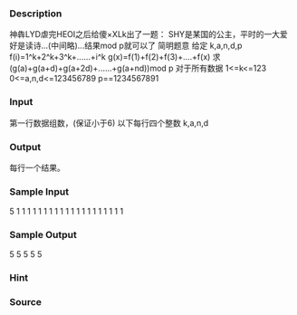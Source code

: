 
### Description
神犇LYD虐完HEOI之后给傻×XLk出了一题：
SHY是某国的公主，平时的一大爱好是读诗...(中间略)...结果mod p就可以了
简明题意
给定 k,a,n,d,p
f(i)=1^k+2^k+3^k+......+i^k
g(x)=f(1)+f(2)+f(3)+....+f(x)
求(g(a)+g(a+d)+g(a+2d)+......+g(a+nd))mod p
对于所有数据
1<=k<=123
0<=a,n,d<=123456789
p==1234567891

### Input
第一行数据组数，(保证小于6)
以下每行四个整数 k,a,n,d
### Output
每行一个结果。

### Sample Input
5
1 1 1 1
1 1 1 1
1 1 1 1
1 1 1 1
1 1 1 1

### Sample Output
5
5
5
5
5

### Hint

### Source
